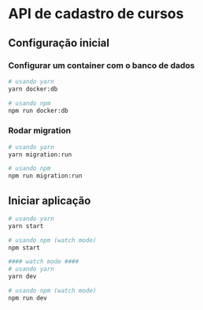 # API de cadastro de cursos

## Configuração inicial

### Configurar um container com o banco de dados

```bash
# usando yarn
yarn docker:db

# usando npm
npm run docker:db
```

### Rodar migration

```bash
# usando yarn
yarn migration:run

# usando npm
npm run migration:run
```

## Iniciar aplicação

```bash
# usando yarn
yarn start

# usando npm (watch mode)
npm start

#### watch mode ####
# usando yarn
yarn dev

# usando npm (watch mode)
npm run dev
```
